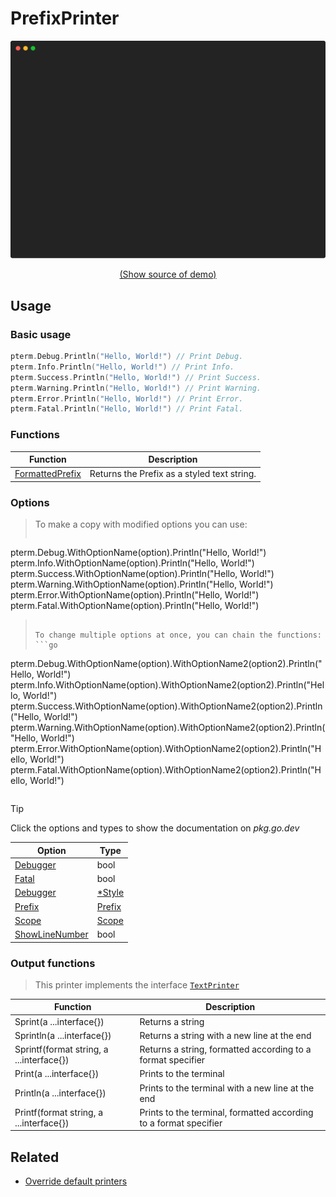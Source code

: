 # PrefixPrinter

<!-- 
Replace all of the following strings with the current printer.
     prefix Prefix PrefixPrinter DefaultPrefix
-->

![PrefixPrinter Example](https://raw.githubusercontent.com/pterm/pterm/master/_examples/prefix/animation.svg)

<p align="center"><a href="https://github.com/pterm/pterm/blob/master/_examples/prefix/main.go" target="_blank">(Show source of demo)</a></p>

## Usage

### Basic usage

```go
pterm.Debug.Println("Hello, World!") // Print Debug.
pterm.Info.Println("Hello, World!") // Print Info.
pterm.Success.Println("Hello, World!") // Print Success.
pterm.Warning.Println("Hello, World!") // Print Warning.
pterm.Error.Println("Hello, World!") // Print Error.
pterm.Fatal.Println("Hello, World!") // Print Fatal.
```

### Functions

|Function|Description|
|--------|-----------|
|[FormattedPrefix](https://pkg.go.dev/github.com/pterm/pterm#PrefixPrinter.GetFormattedPrefix)|Returns the Prefix as a styled text string.|

### Options

> To make a copy with modified options you can use:
> ```go
pterm.Debug.WithOptionName(option).Println("Hello, World!")
pterm.Info.WithOptionName(option).Println("Hello, World!")
pterm.Success.WithOptionName(option).Println("Hello, World!")
pterm.Warning.WithOptionName(option).Println("Hello, World!")
pterm.Error.WithOptionName(option).Println("Hello, World!")
pterm.Fatal.WithOptionName(option).Println("Hello, World!")
> ```
>
> To change multiple options at once, you can chain the functions:
> ```go
pterm.Debug.WithOptionName(option).WithOptionName2(option2).Println("Hello, World!")
pterm.Info.WithOptionName(option).WithOptionName2(option2).Println("Hello, World!")
pterm.Success.WithOptionName(option).WithOptionName2(option2).Println("Hello, World!")
pterm.Warning.WithOptionName(option).WithOptionName2(option2).Println("Hello, World!")
pterm.Error.WithOptionName(option).WithOptionName2(option2).Println("Hello, World!")
pterm.Fatal.WithOptionName(option).WithOptionName2(option2).Println("Hello, World!")
> ```

> [!TIP]
> Click the options and types to show the documentation on _pkg.go.dev_

|Option|Type|
|------|----|
|[Debugger](https://pkg.go.dev/github.com/pterm/pterm#PrefixPrinter.WithDebugger)|bool|
|[Fatal](https://pkg.go.dev/github.com/pterm/pterm#PrefixPrinter.WithFatal)|bool|
|[Debugger](https://pkg.go.dev/github.com/pterm/pterm#PrefixPrinter.WithDebugger)|[*Style](https://pkg.go.dev/github.com/pterm/pterm#Style)|
|[Prefix](https://pkg.go.dev/github.com/pterm/pterm#PrefixPrinter.WithPrefix)|[Prefix](https://pkg.go.dev/github.com/pterm/pterm#Prefix)|
|[Scope](https://pkg.go.dev/github.com/pterm/pterm#PrefixPrinter.WithPrefix)|[Scope](https://pkg.go.dev/github.com/pterm/pterm#Scope)|
|[ShowLineNumber](https://pkg.go.dev/github.com/pterm/pterm#PrefixPrinter.WithShowLineNumber)|bool|

### Output functions

> This printer implements the interface [`TextPrinter`](https://github.com/pterm/pterm/blob/master/interface_text_printer.go)

|Function|Description|
|------|---------|
|Sprint(a ...interface{})|Returns a string|
|Sprintln(a ...interface{})|Returns a string with a new line at the end|
|Sprintf(format string, a ...interface{})|Returns a string, formatted according to a format specifier|
|Print(a ...interface{})|Prints to the terminal|
|Println(a ...interface{})|Prints to the terminal with a new line at the end|
|Printf(format string, a ...interface{})|Prints to the terminal, formatted according to a format specifier|

## Related

- [Override default printers](docs/customizing/override-default-printer.md)